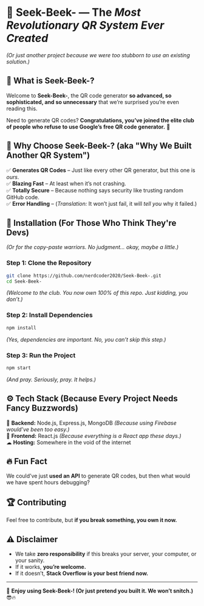 # 🐝 Seek-Beek- — The *Most Revolutionary QR System Ever Created*  
*(Or just another project because we were too stubborn to use an existing solution.)*  

## 🎯 What is Seek-Beek-?  
Welcome to **Seek-Beek-**, the QR code generator **so advanced, so sophisticated, and so unnecessary** that we’re surprised you’re even reading this.  

Need to generate QR codes? **Congratulations, you’ve joined the elite club of people who refuse to use Google’s free QR code generator.** 🎉  

## 🤯 Why Choose Seek-Beek-? (aka "Why We Built Another QR System")  
✅ **Generates QR Codes** – Just like every other QR generator, but this one is *ours*.  
✅ **Blazing Fast** – At least when it’s not crashing.  
✅ **Totally Secure** – Because nothing says security like trusting random GitHub code.  
✅ **Error Handling** – (*Translation:* It won’t just fail, it will *tell you* why it failed.)  

## 🔧 Installation (For Those Who Think They're Devs)  
*(Or for the copy-paste warriors. No judgment… okay, maybe a little.)*  

### Step 1: Clone the Repository  
```sh
git clone https://github.com/nerdcoder2020/Seek-Beek-.git
cd Seek-Beek-
```
_(Welcome to the club. You now own 100% of this repo. Just kidding, you don’t.)_  

### Step 2: Install Dependencies  
```sh
npm install
```
_(Yes, dependencies are important. No, you can’t skip this step.)_  

### Step 3: Run the Project  
```sh
npm start
```
_(And pray. Seriously, pray. It helps.)_  

## ⚙️ Tech Stack (Because Every Project Needs Fancy Buzzwords)  
🚀 **Backend:** Node.js, Express.js, MongoDB *(Because using Firebase would’ve been too easy.)*  
🎨 **Frontend:** React.js *(Because everything is a React app these days.)*  
☁ **Hosting:** Somewhere in the void of the internet  

## 🔥 Fun Fact  
We could’ve just **used an API** to generate QR codes, but then what would we have spent hours debugging?  

## 🏆 Contributing  
Feel free to contribute, but **if you break something, you own it now.**  

## ⚠ Disclaimer  
- We take **zero responsibility** if this breaks your server, your computer, or your sanity.  
- If it works, **you’re welcome.**  
- If it doesn’t, **Stack Overflow is your best friend now.**  

---

🎉 **Enjoy using Seek-Beek-! (Or just pretend you built it. We won’t snitch.)** 😎🔥  
